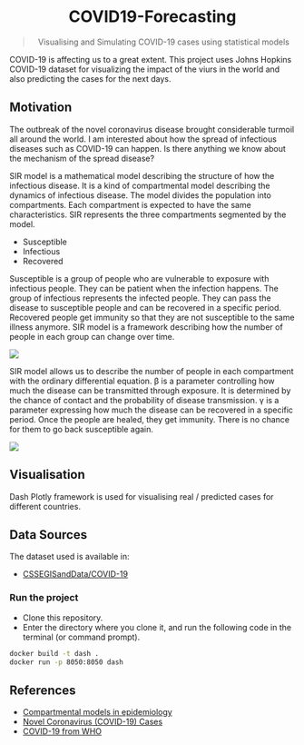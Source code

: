 <h1 id="covid19_scenarios" align="center">
  COVID19-Forecasting
</h1>
<blockquote align="center">
Visualising and Simulating COVID-19 cases using statistical models
</blockquote>

COVID-19 is affecting us to a great extent. This project uses Johns Hopkins COVID-19 dataset for visualizing the impact of the viurs in the world and also predicting the cases for the next days.

## Motivation
The outbreak of the novel coronavirus disease brought considerable turmoil all around the world. I am interested about how the spread of infectious diseases such as COVID-19 can happen. Is there anything we know about the mechanism of the spread disease?

SIR model is a mathematical model describing the structure of how the infectious disease. It is a kind of compartmental model describing the dynamics of infectious disease. The model divides the population into compartments. Each compartment is expected to have the same characteristics. SIR represents the three compartments segmented by the model.

- Susceptible
- Infectious
- Recovered

Susceptible is a group of people who are vulnerable to exposure with infectious people. They can be patient when the infection happens. The group of infectious represents the infected people. They can pass the disease to susceptible people and can be recovered in a specific period. Recovered people get immunity so that they are not susceptible to the same illness anymore. SIR model is a framework describing how the number of people in each group can change over time.

<img src="https://github.com/ahmedrachid/COVID19-Forecasting/blob/master/sir.png" />

SIR model allows us to describe the number of people in each compartment with the ordinary differential equation. β is a parameter controlling how much the disease can be transmitted through exposure. It is determined by the chance of contact and the probability of disease transmission. 
γ is a parameter expressing how much the disease can be recovered in a specific period. Once the people are healed, they get immunity. There is no chance for them to go back susceptible again.

<img src="https://github.com/ahmedrachid/COVID19-Forecasting/blob/master/ode.png" />

## Visualisation

Dash Plotly framework is used for visualising real / predicted cases for different countries.

## 
## Data Sources

The dataset used is available in:

- [CSSEGISandData/COVID-19](https://github.com/CSSEGISandData/COVID-19)

### Run the project

* Clone this repository.
* Enter the directory where you clone it, and run the following code in the terminal (or command prompt).
```sh
docker build -t dash .
docker run -p 8050:8050 dash
```

## References

- [Compartmental models in epidemiology](https://en.wikipedia.org/wiki/Compartmental_models_in_epidemiology)
- [Novel Coronavirus (COVID-19) Cases](https://data.humdata.org/dataset/novel-coronavirus-2019-ncov-cases)
- [COVID-19 from WHO](https://www.who.int/emergencies/diseases/novel-coronavirus-2019/)
